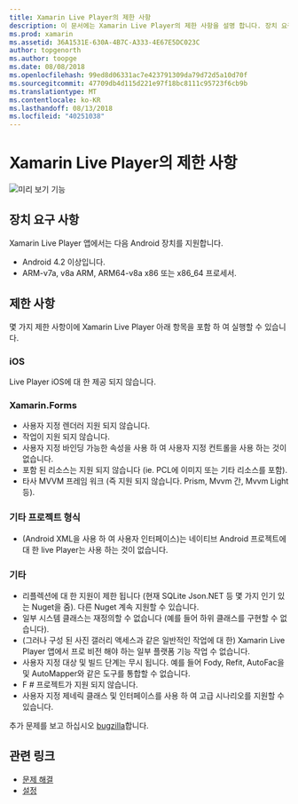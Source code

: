 ```yaml
---
title: Xamarin Live Player의 제한 사항
description: 이 문서에는 Xamarin Live Player의 제한 사항을 설명 합니다. 장치 요구 사항에 설명, 작동, 프로젝트 형식 및 기타 다른 항목을 기능입니다.
ms.prod: xamarin
ms.assetid: 36A1531E-630A-4B7C-A333-4E67E5DC023C
author: topgenorth
ms.author: toopge
ms.date: 08/08/2018
ms.openlocfilehash: 99ed8d06331ac7e423791309da79d72d5a10d70f
ms.sourcegitcommit: 47709db4d115d221e97f18bc8111c95723f6cb9b
ms.translationtype: MT
ms.contentlocale: ko-KR
ms.lasthandoff: 08/13/2018
ms.locfileid: "40251038"
---
```

# <a name="limitations-of-xamarin-live-player"></a>Xamarin Live Player의 제한 사항

![미리 보기 기능](~/media/shared/preview.png)

## <a name="device-requirements"></a>장치 요구 사항

Xamarin Live Player 앱에서는 다음 Android 장치를 지원합니다.

- Android 4.2 이상입니다.
- ARM-v7a, v8a ARM, ARM64-v8a x86 또는 x86_64 프로세서.

## <a name="limitations"></a>제한 사항

몇 가지 제한 사항이에 Xamarin Live Player 아래 항목을 포함 하 여 실행할 수 있습니다.

### <a name="ios"></a>iOS

Live Player iOS에 대 한 제공 되지 않습니다.

### <a name="xamarinforms"></a>Xamarin.Forms

- 사용자 지정 렌더러 지원 되지 않습니다.
- 작업이 지원 되지 않습니다.
- 사용자 지정 바인딩 가능한 속성을 사용 하 여 사용자 지정 컨트롤을 사용 하는 것이 없습니다.
- 포함 된 리소스는 지원 되지 않습니다 (ie. PCL에 이미지 또는 기타 리소스를 포함).
- 타사 MVVM 프레임 워크 (즉 지원 되지 않습니다. Prism, Mvvm 간, Mvvm Light 등).

### <a name="other-project-types"></a>기타 프로젝트 형식

- (Android XML을 사용 하 여 사용자 인터페이스)는 네이티브 Android 프로젝트에 대 한 live Player는 사용 하는 것이 없습니다.

### <a name="misc"></a>기타

- 리플렉션에 대 한 지원이 제한 됩니다 (현재 SQLite Json.NET 등 몇 가지 인기 있는 Nuget을 줌). 다른 Nuget 계속 지원할 수 있습니다.
- 일부 시스템 클래스는 재정의할 수 없습니다 (예를 들어 하위 클래스를 구현할 수 없습니다).
- (그러나 구성 된 사진 갤러리 액세스과 같은 일반적인 작업에 대 한) Xamarin Live Player 앱에서 프로 비전 해야 하는 일부 플랫폼 기능 작업 수 없습니다.
- 사용자 지정 대상 및 빌드 단계는 무시 됩니다. 예를 들어 Fody, Refit, AutoFac을 및 AutoMapper와 같은 도구를 통합할 수 없습니다.
- F # 프로젝트가 지원 되지 않습니다.
- 사용자 지정 제네릭 클래스 및 인터페이스를 사용 하 여 고급 시나리오를 지원할 수 있습니다.

추가 문제를 보고 하십시오 [bugzilla](https://aka.ms/live-player-report-issue)합니다.

## <a name="related-links"></a>관련 링크

- [문제 해결](~/tools/live-player/troubleshooting.md)
- [설정](~/tools/live-player/install.md)
